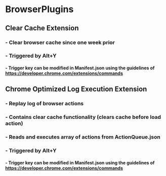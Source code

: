 # BrowserPlugins
## Clear Cache Extension
### - Clear browser cache since one week prior 
### - Triggered by Alt+Y
#### - Trigger key can be modified in Manifest.json using the guidelines of https://developer.chrome.com/extensions/commands

## Chrome Optimized Log Execution Extension
### - Replay log of browser actions
### - Contains clear cache functionality (clears cache before load action)
### - Reads and executes array of actions from ActionQueue.json
### - Triggered by Alt+Y
#### - Trigger key can be modified in Manifest.json using the guidelines of https://developer.chrome.com/extensions/commands
